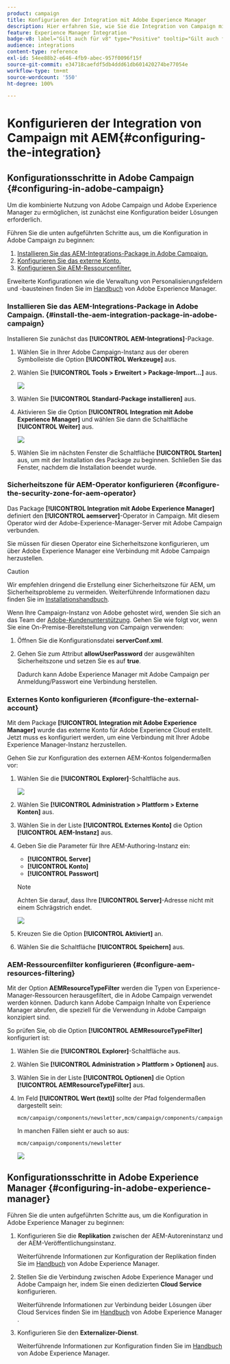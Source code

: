 ```yaml
---
product: campaign
title: Konfigurieren der Integration mit Adobe Experience Manager
description: Hier erfahren Sie, wie Sie die Integration von Campaign mit AEM konfigurieren.
feature: Experience Manager Integration
badge-v8: label="Gilt auch für v8" type="Positive" tooltip="Gilt auch für Campaign v8"
audience: integrations
content-type: reference
exl-id: 54ee88b2-e646-4fb9-abec-957f0096f15f
source-git-commit: e34718caefdf5db4ddd61db601420274be77054e
workflow-type: tm+mt
source-wordcount: '550'
ht-degree: 100%

---
```


# Konfigurieren der Integration von Campaign mit AEM{#configuring-the-integration}



## Konfigurationsschritte in Adobe Campaign {#configuring-in-adobe-campaign}

Um die kombinierte Nutzung von Adobe Campaign und Adobe Experience Manager zu ermöglichen, ist zunächst eine Konfiguration beider Lösungen erforderlich.

Führen Sie die unten aufgeführten Schritte aus, um die Konfiguration in Adobe Campaign zu beginnen:

1. [Installieren Sie das AEM-Integrations-Package in Adobe Campaign.](#install-the-aem-integration-package-in-adobe-campaign)
1. [Konfigurieren Sie das externe Konto.](#configure-the-external-account)
1. [Konfigurieren Sie AEM-Ressourcenfilter.](#configure-aem-resources-filtering)

Erweiterte Konfigurationen wie die Verwaltung von Personalisierungsfeldern und -bausteinen finden Sie im [Handbuch](https://helpx.adobe.com/de/experience-manager/6-5/sites/administering/using/campaignonpremise.html) von Adobe Experience Manager.

### Installieren Sie das AEM-Integrations-Package in Adobe Campaign. {#install-the-aem-integration-package-in-adobe-campaign}

Installieren Sie zunächst das **[!UICONTROL AEM-Integrations]**-Package.

1. Wählen Sie in Ihrer Adobe Campaign-Instanz aus der oberen Symbolleiste die Option **[!UICONTROL Werkzeuge]** aus.
1. Wählen Sie **[!UICONTROL Tools > Erweitert > Package-Import...]** aus.

   ![](assets/aem_config_1.png)

1. Wählen Sie **[!UICONTROL Standard-Package installieren]** aus.
1. Aktivieren Sie die Option **[!UICONTROL Integration mit Adobe Experience Manager]** und wählen Sie dann die Schaltfläche **[!UICONTROL Weiter]** aus.

   ![](assets/aem_config_2.png)

1. Wählen Sie im nächsten Fenster die Schaltfläche **[!UICONTROL Starten]** aus, um mit der Installation des Package zu beginnen. Schließen Sie das Fenster, nachdem die Installation beendet wurde.

### Sicherheitszone für AEM-Operator konfigurieren {#configure-the-security-zone-for-aem-operator}

Das Package **[!UICONTROL Integration mit Adobe Experience Manager]** definiert den **[!UICONTROL aemserver]**-Operator in Campaign. Mit diesem Operator wird der Adobe-Experience-Manager-Server mit Adobe Campaign verbunden.

Sie müssen für diesen Operator eine Sicherheitszone konfigurieren, um über Adobe Experience Manager eine Verbindung mit Adobe Campaign herzustellen.

>[!CAUTION]
>
>Wir empfehlen dringend die Erstellung einer Sicherheitszone für AEM, um Sicherheitsprobleme zu vermeiden. Weiterführende Informationen dazu finden Sie im [Installationshandbuch](../../installation/using/security-zones.md).

Wenn Ihre Campaign-Instanz von Adobe gehostet wird, wenden Sie sich an das Team der [Adobe-Kundenunterstützung](https://helpx.adobe.com/de/enterprise/admin-guide.html/enterprise/using/support-for-experience-cloud.ug.html). Gehen Sie wie folgt vor, wenn Sie eine On-Premise-Bereitstellung von Campaign verwenden:

1. Öffnen Sie die Konfigurationsdatei **serverConf.xml**.
1. Gehen Sie zum Attribut **allowUserPassword** der ausgewählten Sicherheitszone und setzen Sie es auf **true**.

   Dadurch kann Adobe Experience Manager mit Adobe Campaign per Anmeldung/Passwort eine Verbindung herstellen.

### Externes Konto konfigurieren {#configure-the-external-account}

Mit dem Package **[!UICONTROL Integration mit Adobe Experience Manager]** wurde das externe Konto für Adobe Experience Cloud erstellt. Jetzt muss es konfiguriert werden, um eine Verbindung mit Ihrer Adobe Experience Manager-Instanz herzustellen.

Gehen Sie zur Konfiguration des externen AEM-Kontos folgendermaßen vor:

1. Wählen Sie die **[!UICONTROL Explorer]**-Schaltfläche aus.

   ![](assets/aem_config_3.png)

1. Wählen Sie **[!UICONTROL Administration > Plattform > Externe Konten]** aus.
1. Wählen Sie in der Liste **[!UICONTROL Externes Konto]** die Option **[!UICONTROL AEM-Instanz]** aus.
1. Geben Sie die Parameter für Ihre AEM-Authoring-Instanz ein:

   * **[!UICONTROL Server]**
   * **[!UICONTROL Konto]**
   * **[!UICONTROL Passwort]**

   >[!NOTE]
   >
   >Achten Sie darauf, dass Ihre **[!UICONTROL Server]**-Adresse nicht mit einem Schrägstrich endet.

   ![](assets/aem_config_4.png)

1. Kreuzen Sie die Option **[!UICONTROL Aktiviert]** an.
1. Wählen Sie die Schaltfläche **[!UICONTROL Speichern]** aus.

### AEM-Ressourcenfilter konfigurieren {#configure-aem-resources-filtering}

Mit der Option **AEMResourceTypeFilter** werden die Typen von Experience-Manager-Ressourcen herausgefiltert, die in Adobe Campaign verwendet werden können. Dadurch kann Adobe Campaign Inhalte von Experience Manager abrufen, die speziell für die Verwendung in Adobe Campaign konzipiert sind.

So prüfen Sie, ob die Option **[!UICONTROL AEMResourceTypeFilter]** konfiguriert ist:

1. Wählen Sie die **[!UICONTROL Explorer]**-Schaltfläche aus.
1. Wählen Sie **[!UICONTROL Administration > Plattform > Optionen]** aus.
1. Wählen Sie in der Liste **[!UICONTROL Optionen]** die Option **[!UICONTROL AEMResourceTypeFilter]** aus.
1. Im Feld **[!UICONTROL Wert (text)]** sollte der Pfad folgendermaßen dargestellt sein:

   ```
   mcm/campaign/components/newsletter,mcm/campaign/components/campaign_newsletterpage,mcm/neolane/components/newsletter
   ```

   In manchen Fällen sieht er auch so aus:

   ```
   mcm/campaign/components/newsletter
   ```

   ![](assets/aem_config_5.png)

## Konfigurationsschritte in Adobe Experience Manager {#configuring-in-adobe-experience-manager}

Führen Sie die unten aufgeführten Schritte aus, um die Konfiguration in Adobe Experience Manager zu beginnen:

1. Konfigurieren Sie die **Replikation** zwischen der AEM-Autoreninstanz und der AEM-Veröffentlichungsinstanz.

   Weiterführende Informationen zur Konfiguration der Replikation finden Sie im [Handbuch](https://helpx.adobe.com/de/experience-manager/6-5/sites/deploying/using/replication.html) von Adobe Experience Manager.

1. Stellen Sie die Verbindung zwischen Adobe Experience Manager und Adobe Campaign her, indem Sie einen dedizierten **Cloud Service** konfigurieren.

   Weiterführende Informationen zur Verbindung beider Lösungen über Cloud Services finden Sie im [Handbuch](https://helpx.adobe.com/de/experience-manager/6-5/sites/administering/using/campaignonpremise.html#ConfiguringAdobeExperienceManager) von Adobe Experience Manager .

1. Konfigurieren Sie den **Externalizer-Dienst**.

   Weiterführende Informationen zur Konfiguration finden Sie im [Handbuch](https://helpx.adobe.com/de/experience-manager/6-5/sites/developing/using/externalizer.html) von Adobe Experience Manager.
